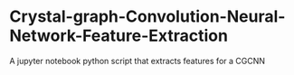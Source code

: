 # Crystal-graph-Convolution-Neural-Network-Feature-Extraction
A jupyter notebook python script that extracts features for a CGCNN
